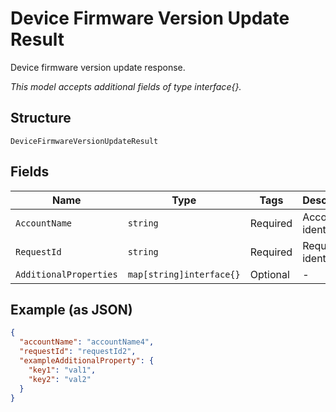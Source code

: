 
# Device Firmware Version Update Result

Device firmware version update response.

*This model accepts additional fields of type interface{}.*

## Structure

`DeviceFirmwareVersionUpdateResult`

## Fields

| Name | Type | Tags | Description |
|  --- | --- | --- | --- |
| `AccountName` | `string` | Required | Account identifier. |
| `RequestId` | `string` | Required | Request identifier. |
| `AdditionalProperties` | `map[string]interface{}` | Optional | - |

## Example (as JSON)

```json
{
  "accountName": "accountName4",
  "requestId": "requestId2",
  "exampleAdditionalProperty": {
    "key1": "val1",
    "key2": "val2"
  }
}
```

